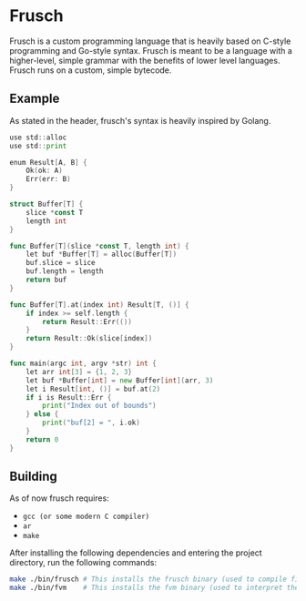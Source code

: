 # Frusch

Frusch is a custom programming language that is heavily based on C-style programming and Go-style syntax. Frusch is meant to be a language with a higher-level, simple grammar with the benefits of lower level languages. Frusch runs on a custom, simple bytecode.

## Example

As stated in the header, frusch's syntax is heavily inspired by Golang.

```go
use std::alloc
use std::print

enum Result[A, B] {
	Ok(ok: A)
	Err(err: B)
}

struct Buffer[T] {
	slice *const T
	length int
}

func Buffer[T](slice *const T, length int) {
	let buf *Buffer[T] = alloc(Buffer[T])
	buf.slice = slice
	buf.length = length
	return buf
}

func Buffer[T].at(index int) Result[T, ()] {
	if index >= self.length {
		return Result::Err(())
	}
	return Result::Ok(slice[index])
}

func main(argc int, argv *str) int {
	let arr int[3] = {1, 2, 3}
	let buf *Buffer[int] = new Buffer[int](arr, 3)
	let i Result[int, ()] = buf.at(2)
	if i is Result::Err {
		print("Index out of bounds")
	} else {
		print("buf[2] = ", i.ok)
	}
	return 0
}
```

## Building

As of now frusch requires:

- `gcc (or some modern C compiler)`
- `ar`
- `make`

After installing the following dependencies and entering the project directory, run the following commands:

```sh
make ./bin/frusch # This installs the frusch binary (used to compile files)
make ./bin/fvm    # This installs the fvm binary (used to interpret the bytecode) 
```

